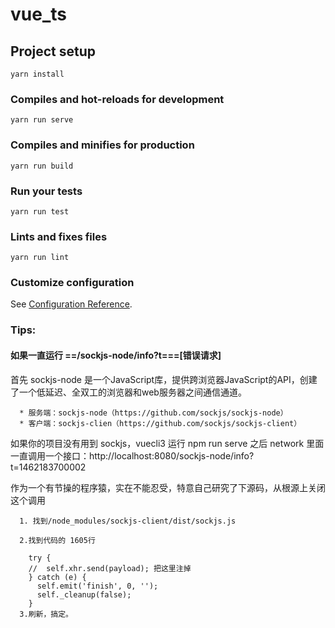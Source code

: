 # vue_ts

## Project setup
```
yarn install
```

### Compiles and hot-reloads for development
```
yarn run serve
```

### Compiles and minifies for production
```
yarn run build
```

### Run your tests
```
yarn run test
```

### Lints and fixes files
```
yarn run lint
```

### Customize configuration
See [Configuration Reference](https://cli.vuejs.org/config/).



### Tips:

  #### 如果一直运行 ==/sockjs-node/info?t===[错误请求]

  <html>
  首先 sockjs-node 是一个JavaScript库，提供跨浏览器JavaScript的API，创建了一个低延迟、全双工的浏览器和web服务器之间通信通道。
  </html>

      * 服务端：sockjs-node（https://github.com/sockjs/sockjs-node）
      * 客户端：sockjs-clien（https://github.com/sockjs/sockjs-client）

  <html>
  如果你的项目没有用到 sockjs，vuecli3 运行 npm run serve 之后 network 里面一直调用一个接口：http://localhost:8080/sockjs-node/info?t=1462183700002

  作为一个有节操的程序猿，实在不能忍受，特意自己研究了下源码，从根源上关闭这个调用
  </html>
    
  ```
    1. 找到/node_modules/sockjs-client/dist/sockjs.js 

    2.找到代码的 1605行  

      try {
      //  self.xhr.send(payload); 把这里注掉
      } catch (e) {
        self.emit('finish', 0, '');
        self._cleanup(false);
      }
    3.刷新，搞定。

  ```

  